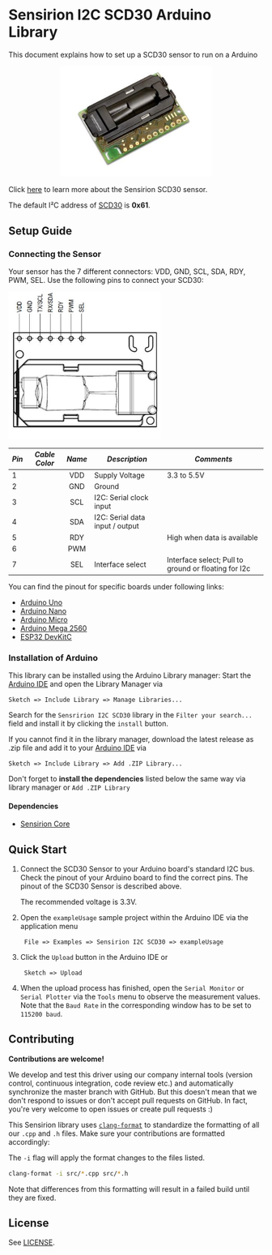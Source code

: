 # Sensirion I2C SCD30 Arduino Library

This document explains how to set up a  SCD30 sensor to run on a Arduino

<center><img src="images/sensor_scd30_image.jpg" width="300px"></center>

Click [here](https://sensirion.com/products/catalog/SCD30/) to learn more about the Sensirion SCD30 sensor.



The default I²C address of [SCD30](https://sensirion.com/products/catalog/SCD30/) is **0x61**.



## Setup Guide

### Connecting the Sensor

Your sensor has the 7 different connectors: VDD, GND, SCL, SDA, RDY, PWM, SEL.
Use the following pins to connect your SCD30:

<img src="images/scd30_pinout.jpg" width="300px">

| *Pin* | *Cable Color* | *Name* | *Description*  | *Comments* |
|-------|---------------|:------:|----------------|------------|
| 1 |  |VDD | Supply Voltage | 3.3 to 5.5V
| 2 |  |GND | Ground | 
| 3 |  |SCL | I2C: Serial clock input | 
| 4 |  |SDA | I2C: Serial data input / output | 
| 5 |  |RDY |  | High when data is available
| 6 |  |PWM |  | 
| 7 |  |SEL | Interface select | Interface select; Pull to ground or floating for I2c
You can find the pinout for specific boards under following links:
* [Arduino Uno](pinouts/arduino-uno-rev3.md)
* [Arduino Nano](pinouts/arduino-nano.md)
* [Arduino Micro](pinouts/arduino-micro.md)
* [Arduino Mega 2560](pinouts/arduino-mega-2560-rev3.md)
* [ESP32 DevKitC](pinouts/esp32-devkitc.md)

### Installation of Arduino

This library can be installed using the Arduino Library manager:
Start the [Arduino IDE](http://www.arduino.cc/en/main/software) and open
the Library Manager via

    Sketch => Include Library => Manage Libraries...

Search for the `Sensririon I2C SCD30` library in the `Filter
your search...` field and install it by clicking the `install` button.

If you cannot find it in the library manager, download the latest release as .zip file 
and add it to your [Arduino IDE](http://www.arduino.cc/en/main/software) via

	Sketch => Include Library => Add .ZIP Library...

Don't forget to **install the dependencies** listed below the same way via library 
manager or `Add .ZIP Library`

#### Dependencies

* [Sensirion Core](https://github.com/Sensirion/arduino-core)


## Quick Start

1. Connect the SCD30 Sensor to your Arduino board's standard
   I2C bus. Check the pinout of your Arduino board to find the correct pins.
   The pinout of the SCD30 Sensor is described above.

   The recommended voltage is 3.3V.

2. Open the `exampleUsage` sample project within the Arduino IDE via the application menu

		File => Examples => Sensirion I2C SCD30 => exampleUsage


3. Click the `Upload` button in the Arduino IDE or

		Sketch => Upload

4. When the upload process has finished, open the `Serial Monitor` or `Serial
   Plotter` via the `Tools` menu to observe the measurement values. Note that
   the `Baud Rate` in the corresponding window has to be set to `115200 baud`.

## Contributing

**Contributions are welcome!**

We develop and test this driver using our company internal tools (version
control, continuous integration, code review etc.) and automatically
synchronize the master branch with GitHub. But this doesn't mean that we don't
respond to issues or don't accept pull requests on GitHub. In fact, you're very
welcome to open issues or create pull requests :)

This Sensirion library uses
[`clang-format`](https://releases.llvm.org/download.html) to standardize the
formatting of all our `.cpp` and `.h` files. Make sure your contributions are
formatted accordingly:

The `-i` flag will apply the format changes to the files listed.

```bash
clang-format -i src/*.cpp src/*.h
```

Note that differences from this formatting will result in a failed build until
they are fixed.


## License

See [LICENSE](LICENSE).

